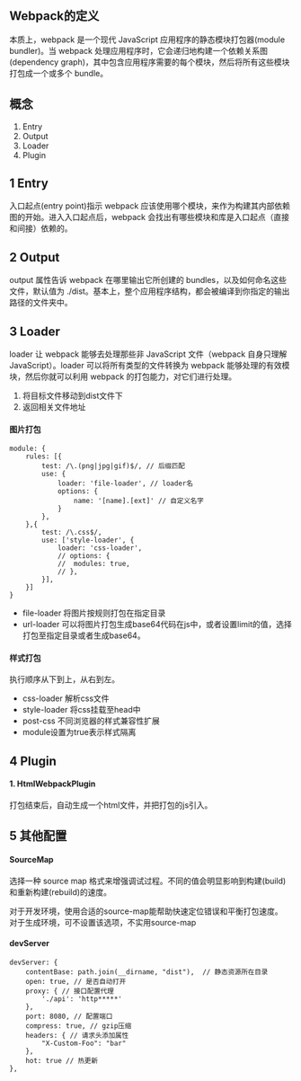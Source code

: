 ## Webpack的定义
本质上，webpack 是一个现代 JavaScript 应用程序的静态模块打包器(module bundler)。当 webpack 处理应用程序时，它会递归地构建一个依赖关系图(dependency graph)，其中包含应用程序需要的每个模块，然后将所有这些模块打包成一个或多个 bundle。

## 概念
1. Entry
2. Output
3. Loader
4. Plugin

## 1 Entry
入口起点(entry point)指示 webpack 应该使用哪个模块，来作为构建其内部依赖图的开始。进入入口起点后，webpack 会找出有哪些模块和库是入口起点（直接和间接）依赖的。

## 2 Output
output 属性告诉 webpack 在哪里输出它所创建的 bundles，以及如何命名这些文件，默认值为 ./dist。基本上，整个应用程序结构，都会被编译到你指定的输出路径的文件夹中。

## 3 Loader
loader 让 webpack 能够去处理那些非 JavaScript 文件（webpack 自身只理解 JavaScript）。loader 可以将所有类型的文件转换为 webpack 能够处理的有效模块，然后你就可以利用 webpack 的打包能力，对它们进行处理。

1. 将目标文件移动到dist文件下
2. 返回相关文件地址

#### 图片打包


```
module: {
	rules: [{
		test: /\.(png|jpg|gif)$/, // 后缀匹配
		use: {
			loader: 'file-loader', // loader名
			options: {
				name: '[name].[ext]' // 自定义名字
			}
		},
	},{
	    test: /\.css$/,
		use: ['style-loader', {
			loader: 'css-loader',
			// options: {
			// 	modules: true,
			// },
		}],
	}]
}
```
* file-loader 将图片按规则打包在指定目录
* url-loader 可以将图片打包生成base64代码在js中，或者设置limit的值，选择打包至指定目录或者生成base64。

#### 样式打包
执行顺序从下到上，从右到左。
* css-loader 解析css文件
* style-loader 将css挂载至head中
* post-css 不同浏览器的样式兼容性扩展
* module设置为true表示样式隔离

## 4 Plugin

#### 1. HtmlWebpackPlugin
打包结束后，自动生成一个html文件，并把打包的js引入。

## 5 其他配置

#### SourceMap
选择一种 source map 格式来增强调试过程。不同的值会明显影响到构建(build)和重新构建(rebuild)的速度。

对于开发环境，使用合适的source-map能帮助快速定位错误和平衡打包速度。
对于生成环境，可不设置该选项，不实用source-map

#### devServer

```
devServer: {
	contentBase: path.join(__dirname, "dist"),  // 静态资源所在目录
	open: true, // 是否自动打开
	proxy: { // 接口配置代理
		'./api': 'http*****'
	},
	port: 8080, // 配置端口
	compress: true, // gzip压缩
	headers: { // 请求头添加属性
		"X-Custom-Foo": "bar"
	},
	hot: true // 热更新
},
```

